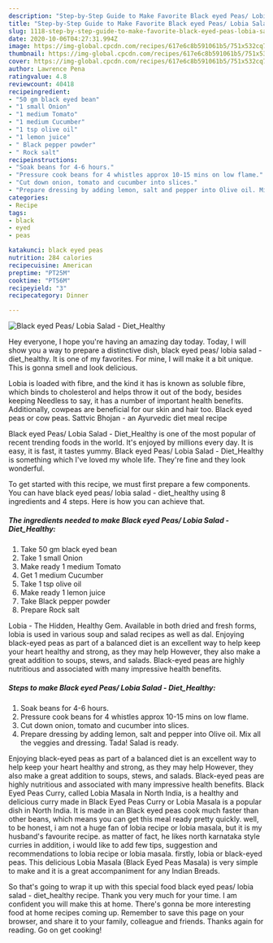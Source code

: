 ```yaml
---
description: "Step-by-Step Guide to Make Favorite Black eyed Peas/ Lobia Salad - Diet_Healthy"
title: "Step-by-Step Guide to Make Favorite Black eyed Peas/ Lobia Salad - Diet_Healthy"
slug: 1118-step-by-step-guide-to-make-favorite-black-eyed-peas-lobia-salad-diet-healthy
date: 2020-10-06T04:27:31.994Z
image: https://img-global.cpcdn.com/recipes/617e6c8b591061b5/751x532cq70/black-eyed-peas-lobia-salad-diet_healthy-recipe-main-photo.jpg
thumbnail: https://img-global.cpcdn.com/recipes/617e6c8b591061b5/751x532cq70/black-eyed-peas-lobia-salad-diet_healthy-recipe-main-photo.jpg
cover: https://img-global.cpcdn.com/recipes/617e6c8b591061b5/751x532cq70/black-eyed-peas-lobia-salad-diet_healthy-recipe-main-photo.jpg
author: Lawrence Pena
ratingvalue: 4.8
reviewcount: 40418
recipeingredient:
- "50 gm black eyed bean"
- "1 small Onion"
- "1 medium Tomato"
- "1 medium Cucumber"
- "1 tsp olive oil"
- "1 lemon juice"
- " Black pepper powder"
- " Rock salt"
recipeinstructions:
- "Soak beans for 4-6 hours."
- "Pressure cook beans for 4 whistles approx 10-15 mins on low flame."
- "Cut down onion, tomato and cucumber into slices."
- "Prepare dressing by adding lemon, salt and pepper into Olive oil. Mix all the veggies and dressing. Tada! Salad is ready."
categories:
- Recipe
tags:
- black
- eyed
- peas

katakunci: black eyed peas 
nutrition: 284 calories
recipecuisine: American
preptime: "PT25M"
cooktime: "PT56M"
recipeyield: "3"
recipecategory: Dinner

---
```



![Black eyed Peas/ Lobia Salad - Diet_Healthy](https://img-global.cpcdn.com/recipes/617e6c8b591061b5/751x532cq70/black-eyed-peas-lobia-salad-diet_healthy-recipe-main-photo.jpg)

Hey everyone, I hope you're having an amazing day today. Today, I will show you a way to prepare a distinctive dish, black eyed peas/ lobia salad - diet_healthy. It is one of my favorites. For mine, I will make it a bit unique. This is gonna smell and look delicious.

Lobia is loaded with fibre, and the kind it has is known as soluble fibre, which binds to cholesterol and helps throw it out of the body, besides keeping Needless to say, it has a number of important health benefits. Additionally, cowpeas are beneficial for our skin and hair too. Black eyed peas or cow peas. Sattvic Bhojan - an Ayurvedic diet meal recipe

Black eyed Peas/ Lobia Salad - Diet_Healthy is one of the most popular of recent trending foods in the world. It's enjoyed by millions every day. It is easy, it is fast, it tastes yummy. Black eyed Peas/ Lobia Salad - Diet_Healthy is something which I've loved my whole life. They're fine and they look wonderful.


To get started with this recipe, we must first prepare a few components. You can have black eyed peas/ lobia salad - diet_healthy using 8 ingredients and 4 steps. Here is how you can achieve that.

<!--inarticleads1-->

##### The ingredients needed to make Black eyed Peas/ Lobia Salad - Diet_Healthy:

1. Take 50 gm black eyed bean
1. Take 1 small Onion
1. Make ready 1 medium Tomato
1. Get 1 medium Cucumber
1. Take 1 tsp olive oil
1. Make ready 1 lemon juice
1. Take  Black pepper powder
1. Prepare  Rock salt


Lobia - The Hidden, Healthy Gem. Available in both dried and fresh forms, lobia is used in various soup and salad recipes as well as dal. Enjoying black-eyed peas as part of a balanced diet is an excellent way to help keep your heart healthy and strong, as they may help However, they also make a great addition to soups, stews, and salads. Black-eyed peas are highly nutritious and associated with many impressive health benefits. 

<!--inarticleads2-->

##### Steps to make Black eyed Peas/ Lobia Salad - Diet_Healthy:

1. Soak beans for 4-6 hours.
1. Pressure cook beans for 4 whistles approx 10-15 mins on low flame.
1. Cut down onion, tomato and cucumber into slices.
1. Prepare dressing by adding lemon, salt and pepper into Olive oil. Mix all the veggies and dressing. Tada! Salad is ready.


Enjoying black-eyed peas as part of a balanced diet is an excellent way to help keep your heart healthy and strong, as they may help However, they also make a great addition to soups, stews, and salads. Black-eyed peas are highly nutritious and associated with many impressive health benefits. Black Eyed Peas Curry, called Lobia Masala in North India, is a healthy and delicious curry made in Black Eyed Peas Curry or Lobia Masala is a popular dish in North India. It is made in an Black eyed peas cook much faster than other beans, which means you can get this meal ready pretty quickly. well, to be honest, i am not a huge fan of lobia recipe or lobia masala, but it is my husband&#39;s favourite recipe. as matter of fact, he likes north karnataka style curries in addition, i would like to add few tips, suggestion and recommendations to lobia recipe or lobia masala. firstly, lobia or black-eyed peas. This delicious Lobia Masala (Black Eyed Peas Masala) is very simple to make and it is a great accompaniment for any Indian Breads. 

So that's going to wrap it up with this special food black eyed peas/ lobia salad - diet_healthy recipe. Thank you very much for your time. I am confident you will make this at home. There's gonna be more interesting food at home recipes coming up. Remember to save this page on your browser, and share it to your family, colleague and friends. Thanks again for reading. Go on get cooking!
